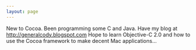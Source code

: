 ```yaml
---
layout: page
---
```


New to Cocoa. Been programming some C and Java. Have my blog at http://generalcody.blogspot.com
Hope to learn Objective-C 2.0 and how to use the Cocoa framework to make decent Mac applications...
